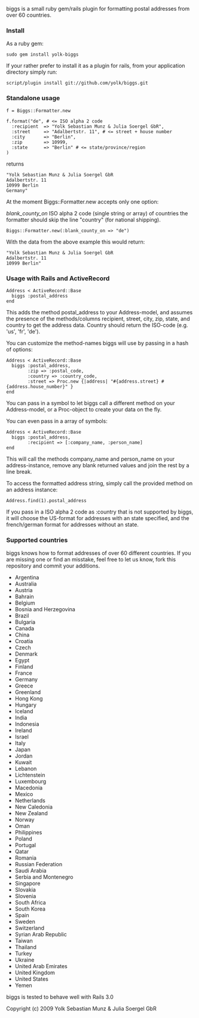 biggs is a small ruby gem/rails plugin for formatting postal addresses from over 60 countries.

### Install

As a ruby gem:
   
    sudo gem install yolk-biggs
   
If your rather prefer to install it as a plugin for rails, from your application directory simply run:
   
    script/plugin install git://github.com/yolk/biggs.git

### Standalone usage
    
    f = Biggs::Formatter.new
    
    f.format("de", # <= ISO alpha 2 code
      :recipient  => "Yolk Sebastian Munz & Julia Soergel GbR", 
      :street     => "Adalbertstr. 11", # <= street + house number
      :city       => "Berlin",
      :zip        => 10999,
      :state      => "Berlin" # <= state/province/region
    )

returns
   
    "Yolk Sebastian Munz & Julia Soergel GbR
    Adalbertstr. 11
    10999 Berlin
    Germany"

At the moment Biggs::Formatter.new accepts only one option:

*blank_county_on* ISO alpha 2 code (single string or array) of countries the formatter should skip the line "country" (for national shipping).
   
    Biggs::Formatter.new(:blank_county_on => "de")
   
With the data from the above example this would return:

    "Yolk Sebastian Munz & Julia Soergel GbR
    Adalbertstr. 11
    10999 Berlin"

### Usage with Rails and ActiveRecord

    Address < ActiveRecord::Base
      biggs :postal_address
    end
   
This adds the method postal_address to your Address-model, and assumes the presence of the methods/columns recipient, street, city, zip, state, and country to get the address data. Country should return the ISO-code (e.g. 'us', 'fr', 'de'). 

You can customize the method-names biggs will use by passing in a hash of options:
   
    Address < ActiveRecord::Base
      biggs :postal_address, 
            :zip => :postal_code,
            :country => :country_code,
            :street => Proc.new {|address| "#{address.street} #{address.house_number}" }
    end
   
You can pass in a symbol to let biggs call a different method on your Address-model, or a Proc-object to create your data on the fly. 

You can even pass in a array of symbols:

    Address < ActiveRecord::Base
      biggs :postal_address, 
            :recipient => [:company_name, :person_name]
    end

This will call the methods company_name and person_name on your address-instance, remove any blank returned values and join the rest by a line break.

To access the formatted address string, simply call the provided method on an address instance:

    Address.find(1).postal_address
   
If you pass in a ISO alpha 2 code as :country that is not supported by biggs, it will choose the US-format for addresses with an state specified, and the french/german format for addresses without an state.
   
### Supported countries

biggs knows how to format addresses of over 60 different countries. If you are missing one or find an misstake, feel free to let us know, fork this repository and commit your additions.

* Argentina
* Australia
* Austria
* Bahrain
* Belgium
* Bosnia and Herzegovina
* Brazil
* Bulgaria
* Canada
* China
* Croatia
* Czech
* Denmark
* Egypt
* Finland
* France
* Germany
* Greece
* Greenland
* Hong Kong
* Hungary
* Iceland
* India
* Indonesia
* Ireland
* Israel
* Italy
* Japan
* Jordan
* Kuwait
* Lebanon
* Lichtenstein
* Luxembourg
* Macedonia
* Mexico
* Netherlands
* New Caledonia
* New Zealand
* Norway
* Oman
* Philippines
* Poland
* Portugal
* Qatar
* Romania
* Russian Federation
* Saudi Arabia
* Serbia and Montenegro
* Singapore
* Slovakia
* Slovenia
* South Africa
* South Korea
* Spain
* Sweden
* Switzerland
* Syrian Arab Republic
* Taiwan
* Thailand
* Turkey
* Ukraine
* United Arab Emirates
* United Kingdom
* United States
* Yemen

biggs is tested to behave well with Rails 3.0

Copyright (c) 2009 Yolk Sebastian Munz & Julia Soergel GbR